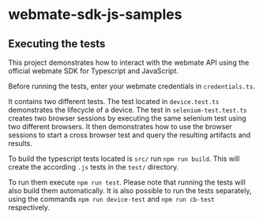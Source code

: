 # webmate-sdk-js-samples

## Executing the tests
This project demonstrates how to interact with the webmate API using the official webmate SDK for Typescript and JavaScript.

Before running the tests, enter your webmate credentials in `credentials.ts`.

It contains two different tests. The test located in `device.test.ts` demonstrates the lifecycle of a device. 
The test in `selenium-test.test.ts` creates two browser sessions by executing the same selenium test using two different browsers. 
It then demonstrates how to use the browser sessions to start a cross browser test and query the resulting artifacts and results.   
   
To build the typescript tests located is `src/` run `npm run build`. This will create the according `.js` tests in the `test/` directory.

To run them execute `npm run test`. Please note that running the tests will also build them automatically.
It is also possible to run the tests separately, using the commands `npm run device-test` and `npm run cb-test` respectively. 

